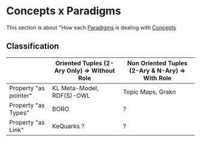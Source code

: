 Concepts x Paradigms
==

This section is about "How each <a href="https://github.com/iPlumb3r/KeQuarks/tree/master/2_Paradigms">Paradigms</a> is dealing with <a href="https://github.com/iPlumb3r/KeQuarks/tree/master/1_Semantic">Concepts</a>


Classification
-

<table>
    <thead>
        <tr>
            <th></th>
            <th>Oriented Tuples (2-Ary Only) => Without Role</th>
           <th>Non Oriented Tuples (2-Ary & N-Ary) => With Role</th>
        </tr>
    </thead>
    <tbody>
        <tr>
            <td>Property "as pointer"</td>
            <td>KL Meta-Model, RDF(S)-OWL</td>
            <td>Topic Maps, Grakn</td>
        </tr>
        <tr>
            <td>Property "as Types"</td>
            <td>BORO</td>
            <td>?</td>
        </tr>
        <td>Property "as Link"</td>
            <td>KeQuarks ?</td>
            <td>?</td>
    </tbody>
</table>
